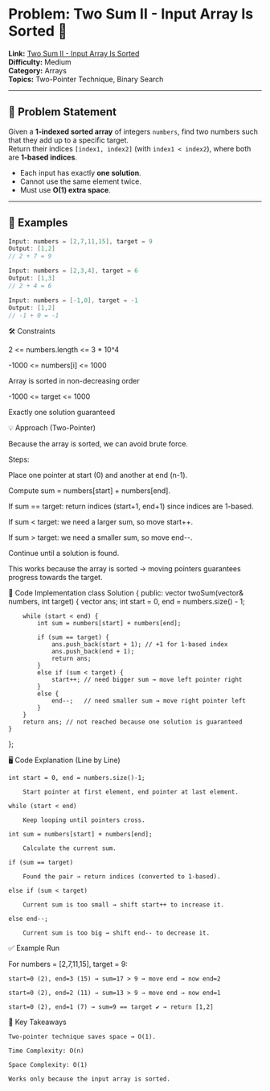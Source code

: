 # Problem: Two Sum II - Input Array Is Sorted 🎯  
**Link:** [Two Sum II - Input Array Is Sorted](https://leetcode.com/problems/two-sum-ii-input-array-is-sorted/)  
**Difficulty:** Medium  
**Category:** Arrays  
**Topics:** Two-Pointer Technique, Binary Search  

---

## 📌 Problem Statement  
Given a **1-indexed sorted array** of integers `numbers`, find two numbers such that they add up to a specific target.  
Return their indices `[index1, index2]` (with `index1 < index2`), where both are **1-based indices**.  

- Each input has exactly **one solution**.  
- Cannot use the same element twice.  
- Must use **O(1) extra space**.  

---

## 🔎 Examples  

```cpp
Input: numbers = [2,7,11,15], target = 9
Output: [1,2]
// 2 + 7 = 9

Input: numbers = [2,3,4], target = 6
Output: [1,3]
// 2 + 4 = 6

Input: numbers = [-1,0], target = -1
Output: [1,2]
// -1 + 0 = -1
```
🛠️ Constraints

2 <= numbers.length <= 3 * 10^4

-1000 <= numbers[i] <= 1000

Array is sorted in non-decreasing order

-1000 <= target <= 1000

Exactly one solution guaranteed

💡 Approach (Two-Pointer)

Because the array is sorted, we can avoid brute force.

Steps:

Place one pointer at start (0) and another at end (n-1).

Compute sum = numbers[start] + numbers[end].

If sum == target: return indices (start+1, end+1) since indices are 1-based.

If sum < target: we need a larger sum, so move start++.

If sum > target: we need a smaller sum, so move end--.

Continue until a solution is found.

This works because the array is sorted → moving pointers guarantees progress towards the target.

🧩 Code Implementation
class Solution {
public:
    vector<int> twoSum(vector<int>& numbers, int target) {
        vector<int> ans;
        int start = 0, end = numbers.size() - 1;

        while (start < end) {
            int sum = numbers[start] + numbers[end];
            
            if (sum == target) {
                ans.push_back(start + 1); // +1 for 1-based index
                ans.push_back(end + 1);
                return ans;
            }
            else if (sum < target) {
                start++; // need bigger sum → move left pointer right
            }
            else {
                end--;   // need smaller sum → move right pointer left
            }
        }
        return ans; // not reached because one solution is guaranteed
    }
};

🖥️ Code Explanation (Line by Line)

    int start = 0, end = numbers.size()-1;

        Start pointer at first element, end pointer at last element.

    while (start < end)

        Keep looping until pointers cross.

    int sum = numbers[start] + numbers[end];

        Calculate the current sum.

    if (sum == target)

        Found the pair → return indices (converted to 1-based).

    else if (sum < target)

        Current sum is too small → shift start++ to increase it.

    else end--;

        Current sum is too big → shift end-- to decrease it.

✅ Example Run

For numbers = [2,7,11,15], target = 9:

    start=0 (2), end=3 (15) → sum=17 > 9 → move end → now end=2

    start=0 (2), end=2 (11) → sum=13 > 9 → move end → now end=1

    start=0 (2), end=1 (7) → sum=9 == target ✔ → return [1,2]

🔑 Key Takeaways

    Two-pointer technique saves space → O(1).

    Time Complexity: O(n)

    Space Complexity: O(1)

    Works only because the input array is sorted.
